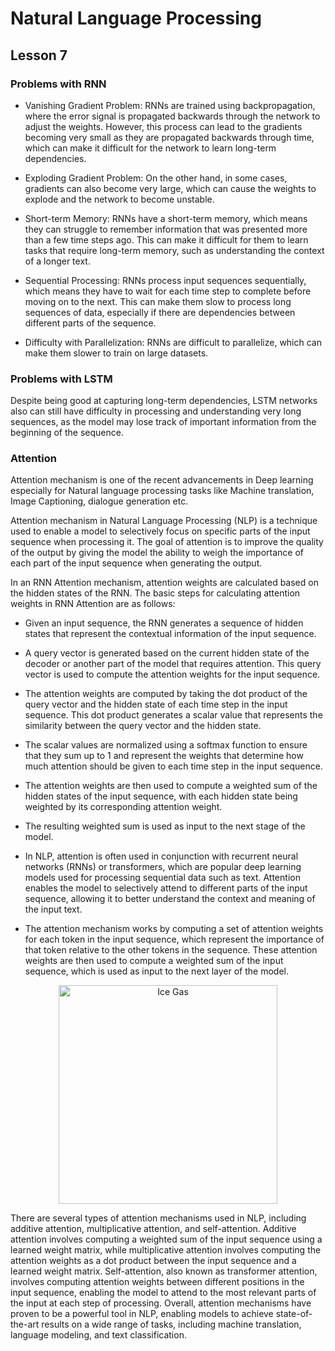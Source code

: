 # Natural Language Processing
## Lesson 7

<h3>Problems with RNN </h3>

* Vanishing Gradient Problem: RNNs are trained using backpropagation, where the error signal is propagated backwards through the network to adjust the weights. However, this process can lead to the gradients becoming very small as they are propagated backwards through time, which can make it difficult for the network to learn long-term dependencies.

* Exploding Gradient Problem: On the other hand, in some cases, gradients can also become very large, which can cause the weights to explode and the network to become unstable.

* Short-term Memory: RNNs have a short-term memory, which means they can struggle to remember information that was presented more than a few time steps ago. This can make it difficult for them to learn tasks that require long-term memory, such as understanding the context of a longer text.

* Sequential Processing: RNNs process input sequences sequentially, which means they have to wait for each time step to complete before moving on to the next. This can make them slow to process long sequences of data, especially if there are dependencies between different parts of the sequence.

* Difficulty with Parallelization: RNNs are difficult to parallelize, which can make them slower to train on large datasets.

<h3>Problems with LSTM </h3>

Despite being good at capturing long-term dependencies, LSTM networks also can still have difficulty in processing and understanding very long sequences, as the model may lose track of important information from the beginning of the sequence.

<h3> Attention </h3>


Attention mechanism is one of the recent advancements in Deep learning especially for Natural language processing tasks like Machine translation, Image Captioning, dialogue generation etc. 

Attention mechanism in Natural Language Processing (NLP) is a technique used to enable a model to selectively focus 
on specific parts of the input sequence when processing it. The goal of attention is to improve the quality of the output by
giving the model the ability to weigh the importance of each part of the input sequence when generating the output.


In an RNN Attention mechanism, attention weights are calculated based on the hidden states of the RNN. The basic steps for calculating attention weights in RNN Attention are as follows:

* Given an input sequence, the RNN generates a sequence of hidden states that represent the contextual information of the input sequence.

* A query vector is generated based on the current hidden state of the decoder or another part of the model that requires attention. This query vector is used to compute the attention weights for the input sequence.

* The attention weights are computed by taking the dot product of the query vector and the hidden state of each time step in the input sequence. This dot product generates a scalar value that represents the similarity between the query vector and the hidden state.

* The scalar values are normalized using a softmax function to ensure that they sum up to 1 and represent the weights that determine how much attention should be given to each time step in the input sequence.

* The attention weights are then used to compute a weighted sum of the hidden states of the input sequence, with each hidden state being weighted by its corresponding attention weight.

* The resulting weighted sum is used as input to the next stage of the model.

* In NLP, attention is often used in conjunction with recurrent neural networks (RNNs) or transformers, which are popular deep learning models used for processing sequential data such as text. Attention enables the model to selectively attend to different parts of the input sequence, allowing it to better understand the context and meaning of the input text.

* The attention mechanism works by computing a set of attention weights for each token in the input sequence, which represent the importance of that token relative to the other tokens in the sequence. These attention weights are then used to compute a weighted sum of the input sequence, which is used as input to the next layer of the model.


<p align="center">
<img src= "https://user-images.githubusercontent.com/45029614/221072736-8a5f8b22-f131-47cb-8bd3-094d9c359cde.PNG" width="350" title="Ice Gas">
</p>

There are several types of attention mechanisms used in NLP, including additive attention, multiplicative attention, and self-attention. Additive attention involves computing a weighted sum of the input sequence using a learned weight matrix, while multiplicative attention involves computing the attention weights as a dot product between the input sequence and a learned weight matrix. Self-attention, also known as transformer attention, involves computing attention weights between different positions in the input sequence, enabling the model to attend to the most relevant parts of the input at each step of processing. Overall, attention mechanisms have proven to be a powerful tool in NLP, enabling models to achieve state-of-the-art results on a wide range of tasks, including machine translation, language modeling, and text classification.


